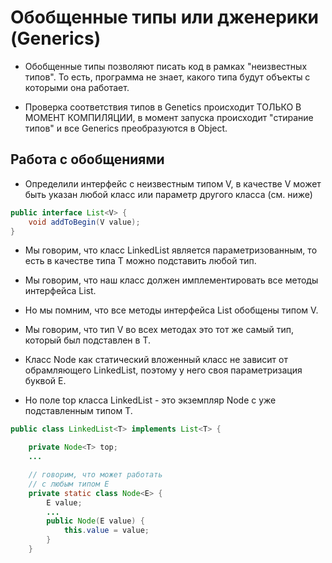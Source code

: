 # Обобщенные типы или дженерики (Generics)

* Обобщенные типы позволяют писать код в рамках "неизвестных типов". То есть, программа не знает, какого типа будут объекты с которыми она работает.

* Проверка соответствия типов в Genetics происходит ТОЛЬКО В МОМЕНТ КОМПИЛЯЦИИ, в момент запуска происходит "стирание типов" и все Generics преобразуются в Object.

## Работа с обобщениями

* Определили интерфейс с неизвестным типом V, в качестве V может быть указан любой класс или параметр другого класса (см. ниже)

```JAVA
public interface List<V> {
    void addToBegin(V value);
}
```

* Мы говорим, что класс LinkedList является параметризованным, то есть в качестве типа T можно подставить любой тип.

* Мы говорим, что наш класс должен имплементировать все методы интерфейса List.

* Но мы помним, что все методы интерфейса List обобщены типом V.

* Мы говорим, что тип V во всех методах это тот же самый тип, который был подставлен в T.

* Класс Node как статический вложенный класс не зависит от обрамляющего LinkedList, поэтому у него своя параметризация буквой E.

* Но поле top класса LinkedList - это экземпляр Node с уже подставленным типом T.

```JAVA
public class LinkedList<T> implements List<T> {

    private Node<T> top;
    ...

    // говорим, что может работать
    // с любым типом E
    private static class Node<E> {
        E value;
        ...
        public Node(E value) {
            this.value = value;
        }
    }
```